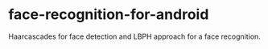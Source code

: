 # face-recognition-for-android

Haarcascades for face detection and LBPH approach for a face recognition.
